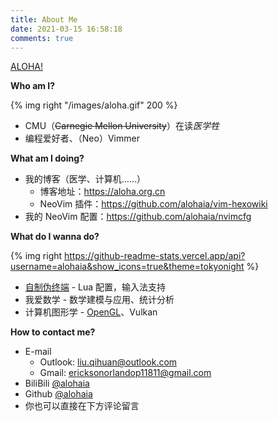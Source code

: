 ```yaml
---
title: About Me
date: 2021-03-15 16:58:18
comments: true
---
```


<p class="center"><a href='https://zh.wikipedia.org/wiki/Aloha'>ALOHA!</a></p>

**Who am I?**

{% img right "/images/aloha.gif" 200 %}

- CMU（~~Carnegie Mellon University~~）在读*医学牲*
- 编程爱好者、（Neo）Vimmer

**What am I doing?**

- 我的博客（医学、计算机……）
    - 博客地址：https://aloha.org.cn
    - NeoVim 插件：https://github.com/alohaia/vim-hexowiki
- 我的 NeoVim 配置：https://github.com/alohaia/nvimcfg

**What do I wanna do?**

{% img right https://github-readme-stats.vercel.app/api?username=alohaia&show_icons=true&theme=tokyonight %}

- <a href="{% post_path 自制伪终端 %}">自制伪终端</a> - Lua 配置，输入法支持
- 我爱数学 - 数学建模与应用、统计分析
- 计算机图形学 - <a href="{% post_path OpenGL %}">OpenGL</a>、Vulkan

**How to contact me?**

- E-mail
    - Outlook: [liu.qihuan@outlook.com](mailto:liu.qihuan@outlook.com)
    - Gmail: [ericksonorlandop11811@gmail.com](mailto:ericksonorlandop11811@gmail.com)
- BiliBili [@alohaia](https://space.bilibili.com/437854288)
- Github [@alohaia](https://github.com/alohaia)
- 你也可以直接在下方评论留言
